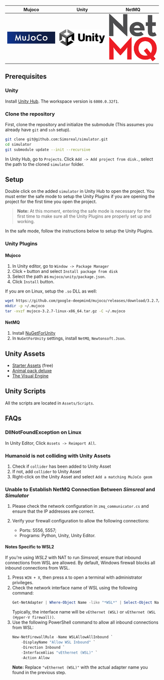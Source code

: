 | Mujoco | Unity | NetMQ |
|:-:|:-:|:-:|
| <a href="https://github.com/google-deepmind/mujoco"><img src="./Assets/src/images.jpg" alt="mujoco" width="300"></a> | <a href="https://mujoco.readthedocs.io/en/stable/unity.html"><img src="./Assets/src/Unity_2021.svg" alt="unity" width="300"></a> | <a href="https://github.com/GlitchEnzo/NuGetForUnity"><img src="./Assets/src/8075215.png" alt="nuget" width="300"></a> |


## Prerequisites

### Unity
Install [Unity Hub](https://unity.com/download). The workspace version is `6000.0.32f1`.

### Clone the repository
First, clone the repository and initialize the submodule (This assumes you already have `git` and `ssh` setup).
```bash
git clone git@github.com:Simsreal/simulator.git
cd simulator
git submodule update --init --recursive
```

In Unity Hub, go to `Projects`. Click `Add -> Add project from disk.`, select the path to the cloned `simulator` folder.

## Setup
Double click on the added `simulator` in Unity Hub to open the project. You must enter the safe mode to setup the Unity Plugins if you are opening the project for the first time you open the project. 

> **Note:** At this moment, entering the safe mode is necessary for the first time to make sure all the Unity Plugins are properly set up and working.


In the safe mode, follow the instructions below to setup the Unity Plugins.

### Unity Plugins

#### Mujoco
1. In Unity editor, go to `Window -> Package Manager`
2. Click `+` button and select `Install package from disk`
3. Select the path as `mujoco/unity/package.json`.
4. Click `Install` button.

If you are on Linux, setup the `.so` DLL as well:
```bash
wget https://github.com/google-deepmind/mujoco/releases/download/3.2.7/mujoco-3.2.7-linux-x86_64.tar.gz
mkdir -p ~/.mujoco
tar -xvzf mujoco-3.2.7-linux-x86_64.tar.gz -C ~/.mujoco
```

#### NetMQ
1. Install [NuGetForUnity](https://github.com/GlitchEnzo/NuGetForUnity)
2. In `NuGetForUnity` settings, install `NetMQ`, `Newtonsoft.Json`.


## Unity Assets
* [Starter Assets](https://assetstore.unity.com/packages/essentials/starter-assets-thirdperson-updates-in-new-charactercontroller-pa-196526) (free)
* [Animal pack deluxe](https://assetstore.unity.com/packages/3d/characters/animals/animal-pack-deluxe-99702)
* [The Visual Engine](https://assetstore.unity.com/packages/tools/utilities/the-visual-engine-286827?srsltid=AfmBOooEvsmJ4lYwBSmDCvyxRAC9RLq3f43LRQoHwi4ART23U_QAzOFR)

## Unity Scripts
All the scripts are located in `Assets/Scripts`.

## FAQs
### DllNotFoundException on Linux
In Unity Editor, Click `Assets -> Reimport All`.

### Humanoid is not colliding with Unity Assets
1. Check if `collider` has been added to Unity Asset
2. If not, add `collider` to Unity Asset
3. Right-click on the Unity Asset and select `Add a matching MuJoCo geom`

### Unable to Establish NetMQ Connection Between *Simsreal* and *Simulator*

1. Please check the network configuration in `zmq_communicator.cs` and ensure that the IP addresses are correct.

2. Verify your firewall configuration to allow the following connections:
   - Ports: 5556, 5557;
   - Programs: Python, Unity, Unity Editor.

#### Notes Specific to WSL2
If you're using *WSL2* with NAT to run *Simsreal*, ensure that inbound connections from WSL are allowed. By default, Windows firewall blocks all inbound connections from WSL.

1. Press `WIN + X`, then press `A` to open a terminal with administrator privileges.
2. Check the network interface name of WSL using the following command:
   ```powershell
   Get-NetAdapter | Where-Object Name -like "*WSL*" | Select-Object Name
   ```
   Typically, the interface name will be `vEthernet (WSL)` or `vEthernet (WSL (Hyper-V firewall))`.
3. Use the following PowerShell command to allow all inbound connections from WSL:
	```powershell
	New-NetFirewallRule -Name WSLAllowAllInbound `
		-DisplayName "Allow WSL Inbound" `
		-Direction Inbound `
		-InterfaceAlias "vEthernet (WSL)" `
		-Action Allow
	```
	**Note:** Replace `"vEthernet (WSL)"` with the actual adapter name you found in the previous step.
